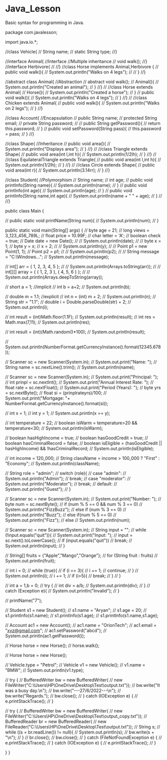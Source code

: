 # Java_Lesson
Basic syntax for programming in Java.

package com.javalesson;

import java.io.*;

//class Vehicle{
// String name;
// static String type;
//}

//interface Animal{ //Interface //Multiple inheritance
// void walk();
//}
//interface Herbivore{
//
//}
//class Horse implements Animal,Herbivore {
// public void walk(){
// System.out.println("Walks on 4 legs");
//
// }
//}

//abstract class Animal{ //Abstraction
// abstract void walk();
// Animal(){
// System.out.println("Created an animal");
// }
//}
//
//class Horse extends Animal{
// Horse(){
// System.out.println("Created a horse");
// }
// public void walk(){
// System.out.println("Walks on 4 legs");
// }
//}
//
//class Chicken extends Animal{
// public void walk(){
// System.out.println("Walks on 2 legs");
// }
//}

//class Account{ //Encapsulation
// public String name;
// protected String email;
// private String password;
//
// public String getPassword(){
// return this.password;
// }
// public void setPassword(String pass){
// this.password = pass;
// }
//}

//class Shape{ //Inheritance
// public void area(){
// System.out.println("Displays area");
// }
//}
//
//class Triangle extends Shape{
// public void area(int l,int h){
// System.out.println(1/2lh);
// }
//}
//
//class EquilateralTriangle extends Triangle{
// public void area(int l,int h){
// System.out.println(1/2lh);
// }
//}
//
//class Circle extends Shape{
// public void area(int r){
// System.out.println(3.14rr);
// }
//}

//class Student{ //Polymorphism
// String name;
// int age;
// public void printInfo(String name){
// System.out.println(name);
// }
// public void printInfo(int age){
// System.out.println(age);
// }
// public void printInfo(String name,int age){
// System.out.println(name + " " + age);
// }
//
//}

public class Main {

// public static void printName(String num){
// System.out.println(num);
// }

public static void main(String[] args) {
// byte age = 21;
// long views = 3_123_456_789L;
// float price = 10.99F;
// char letter = 'A';
// boolean check = true;
// Date date = new Date();
// // System.out.println(date);
//
// byte x = 1;
// byte y = x;
// x = 2;
// // System.out.println(y);
//
// Point p1 = new Point(1, 1);
// Point p2 = p1;
// // System.out.println(p2);
//
// String message = "C:\Windows\...";
// System.out.println(message);

// int[] arr = { 1, 2, 3, 4, 5 };
// // System.out.println(Arrays.toString(arr));
//
// int[][] array = { { 1, 2, 3 }, { 4, 5, 6 } };
// // System.out.println(Arrays.deepToString(array));

// short a = 1; //implicit
// int b = a+2;
// System.out.println(b);

// double m = 1.1; //explicit
// int n = (int) m + 2;
// System.out.println(n);
// String str = "1.1";
// double i = Double.parseDouble(str) + 2;
// System.out.println(i);

// int result = (int)Math.floor(1.1F);
// System.out.println(result);
// int res = Math.max(7,11);
// System.out.println(res);

// int result = (int)(Math.random()*100);
// System.out.println(result);

// System.out.println(NumberFormat.getCurrencyInstance().format(12345.678));

// Scanner sc = new Scanner(System.in);
// System.out.print("Name: ");
// String name = sc.nextLine().trim();
// System.out.println(name);

// Scanner sc = new Scanner(System.in);
// System.out.print("Principal: ");
// int prinpl = sc.nextInt();
// System.out.print("Annual Interest Rate: ");
// float rate = sc.nextFloat();
// System.out.print("Period (Years): ");
// byte yrs = sc.nextByte();
// float si = (prinplrateyrs)/100;
// System.out.print("Mortgage: "+ NumberFormat.getCurrencyInstance().format(si));

// int x = 1;
// int y = 1;
// System.out.println(x == y);

// int temperature = 22;
// boolean isWarm = temperature>20 && temperature<30;
// System.out.println(isWarm);

// boolean hasHighIncome = true;
// boolean hasGoodCredit = true;
// boolean hasCriminalRecord = false;
// boolean isEligible = (hasGoodCredit || hasHighIncome) && !hasCriminalRecord;
// System.out.println(isEligible);

// int income = 120_000;
// String className = income > 100_000 ? "First" : "Economy";
// System.out.println(className);

// String role = "admin";
// switch (role){
// case "admin":
// System.out.println("Admin");
// break;
// case "moderator":
// System.out.println("Moderator");
// break;
// default:
// System.out.println("Guest");
// }

// Scanner sc = new Scanner(System.in);
// System.out.print("Number: ");
// byte num = sc.nextByte();
// if (num % 5 == 0 && num % 3 == 0)
// System.out.println("FizzBuzz");
// else if (num % 3 == 0)
// System.out.println("Buzz");
// else if(num % 5 == 0)
// System.out.println("Fizz");
// else
// System.out.println(num);

// Scanner sc = new Scanner(System.in);
// String input = "";
// while (!input.equals("quit")){
// System.out.print("Input: ");
// input = sc.next().toLowerCase();
// if (input.equals("quit"))
// break;
// System.out.println(input);
// }

// String[] fruits = {"Apple","Mango","Orange"};
// for (String fruit : fruits)
// System.out.println(fruit);

// int i = 0;
// while (true){
// if (i == 3){
// i += 1;
// continue;
// }
// System.out.println(i);
// i += 1;
// if (i>5){
// break;
// }
// }

// int a = 1,b = 0;
// try {
// int div = a/b;
// System.out.println(div);
// }
// catch (Exception e){
// System.out.println("Invalid");
// }

// printName("7");

// Student s1 = new Student();
// s1.name = "Aryan";
// s1.age = 20;
// s1.printInfo(s1.name);
// s1.printInfo(s1.age);
// s1.printInfo(s1.name,s1.age);

// Account ac1 = new Account();
// ac1.name = "OrionTech";
// ac1.email = "xyz@gmail.com";
// ac1.setPassword("abcd");
// System.out.println(ac1.getPassword());

// Horse horse = new Horse();
// horse.walk();

// Horse horse = new Horse();

// Vehicle.type = "Petrol";
// Vehicle v1 = new Vehicle();
// v1.name = "BMW";
// System.out.println(v1.type);

// try {
// BufferedWriter bw = new BufferedWriter(
// new FileWriter("C:\Users\HP\OneDrive\Desktop\Test\output.txt"));
// bw.write("It was a busy day.\n");
// bw.write("---27/6/2022---\n");
// bw.write("Regards.");
// bw.close();
// } catch (IOException e) {
// e.printStackTrace();
// }

// try {
// BufferedWriter bw = new BufferedWriter(
// new FileWriter("C:\Users\HP\OneDrive\Desktop\Test\output_copy.txt"));
// BufferedReader br = new BufferedReader(
// new FileReader("C:\Users\HP\OneDrive\Desktop\Test\output.txt"));
// String s;
// while ((s = br.readLine()) != null){
// System.out.println(s);
// bw.write(s + "\n");
// }
// br.close();
// bw.close();
// } catch (FileNotFoundException e) {
// e.printStackTrace();
// } catch (IOException e) {
// e.printStackTrace();
// }

}
}
